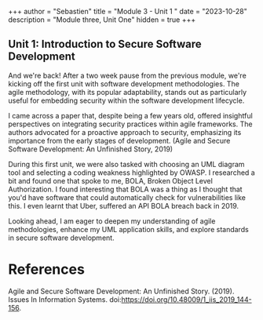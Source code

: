 +++
author = "Sebastien"
title = "Module 3 - Unit 1 "
date = "2023-10-28"
description = "Module three, Unit One"
hidden = true
+++

## Unit 1: Introduction to Secure Software Development

And we're back! After a two week pause from the previous module, we're kicking off the first unit with software development methodologies.
The agile methodology, with its popular adaptability, stands out as particularly useful for embedding security within the software development lifecycle.

I came across a paper that, despite being a few years old, offered insightful perspectives on integrating security practices within agile frameworks. The authors advocated for a proactive approach to security, emphasizing its importance from the early stages of development. (Agile and Secure Software Development: An Unfinished Story, 2019)

During this first unit, we were also tasked with choosing an UML diagram tool and selecting a coding weakness highlighted by OWASP.
I researched a bit and found one that spoke to me, BOLA, Broken Object Level Authorization. I found interesting that BOLA was a thing as I
thought that you'd have software that could automatically check for vulnerabilities like this. I even learnt that Uber, suffered an API BOLA breach back in 2019.

Looking ahead, I am eager to deepen my understanding of agile methodologies, enhance my UML application skills, and explore standards in secure software development.


# References

Agile and Secure Software Development: An Unfinished Story. (2019). Issues In Information Systems. doi:https://doi.org/10.48009/1_iis_2019_144-156.